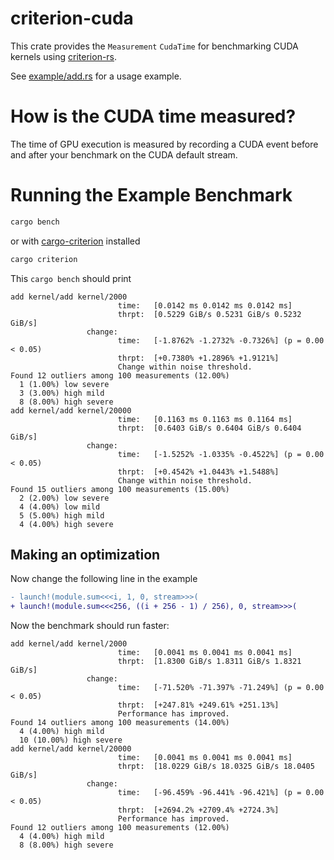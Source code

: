 # criterion-cuda

This crate provides the `Measurement` `CudaTime` for benchmarking CUDA kernels using
[criterion-rs](https://github.com/bheisler/criterion.rs).

See [example/add.rs](example/add.rs) for a usage example.

# How is the CUDA time measured?

The time of GPU execution is measured by recording a CUDA event before and after your benchmark
on the CUDA default stream.

# Running the Example Benchmark

```bash
cargo bench
```

or with [cargo-criterion](https://github.com/bheisler/cargo-criterion) installed

```bash
cargo criterion
```

This `cargo bench` should print
```
add kernel/add kernel/2000
                        time:   [0.0142 ms 0.0142 ms 0.0142 ms]
                        thrpt:  [0.5229 GiB/s 0.5231 GiB/s 0.5232 GiB/s]
                 change:
                        time:   [-1.8762% -1.2732% -0.7326%] (p = 0.00 < 0.05)
                        thrpt:  [+0.7380% +1.2896% +1.9121%]
                        Change within noise threshold.
Found 12 outliers among 100 measurements (12.00%)
  1 (1.00%) low severe
  3 (3.00%) high mild
  8 (8.00%) high severe
add kernel/add kernel/20000
                        time:   [0.1163 ms 0.1163 ms 0.1164 ms]
                        thrpt:  [0.6403 GiB/s 0.6404 GiB/s 0.6404 GiB/s]
                 change:
                        time:   [-1.5252% -1.0335% -0.4522%] (p = 0.00 < 0.05)
                        thrpt:  [+0.4542% +1.0443% +1.5488%]
                        Change within noise threshold.
Found 15 outliers among 100 measurements (15.00%)
  2 (2.00%) low severe
  4 (4.00%) low mild
  5 (5.00%) high mild
  4 (4.00%) high severe
```

## Making an optimization

Now change the following line in the example

```diff
- launch!(module.sum<<<i, 1, 0, stream>>>(
+ launch!(module.sum<<<256, ((i + 256 - 1) / 256), 0, stream>>>(
```

Now the benchmark should run faster:
```
add kernel/add kernel/2000
                        time:   [0.0041 ms 0.0041 ms 0.0041 ms]
                        thrpt:  [1.8300 GiB/s 1.8311 GiB/s 1.8321 GiB/s]
                 change:
                        time:   [-71.520% -71.397% -71.249%] (p = 0.00 < 0.05)
                        thrpt:  [+247.81% +249.61% +251.13%]
                        Performance has improved.
Found 14 outliers among 100 measurements (14.00%)
  4 (4.00%) high mild
  10 (10.00%) high severe
add kernel/add kernel/20000
                        time:   [0.0041 ms 0.0041 ms 0.0041 ms]
                        thrpt:  [18.0229 GiB/s 18.0325 GiB/s 18.0405 GiB/s]
                 change:
                        time:   [-96.459% -96.441% -96.421%] (p = 0.00 < 0.05)
                        thrpt:  [+2694.2% +2709.4% +2724.3%]
                        Performance has improved.
Found 12 outliers among 100 measurements (12.00%)
  4 (4.00%) high mild
  8 (8.00%) high severe
```
